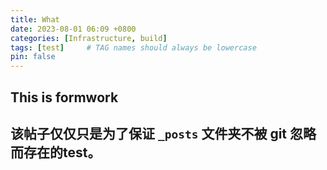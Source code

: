 ```yaml
---
title: What
date: 2023-08-01 06:09 +0800
categories: [Infrastructure, build]
tags: [test]     # TAG names should always be lowercase
pin: false
---
```


## This is formwork

该帖子仅仅只是为了保证 `_posts` 文件夹不被 git 忽略而存在的test。
-